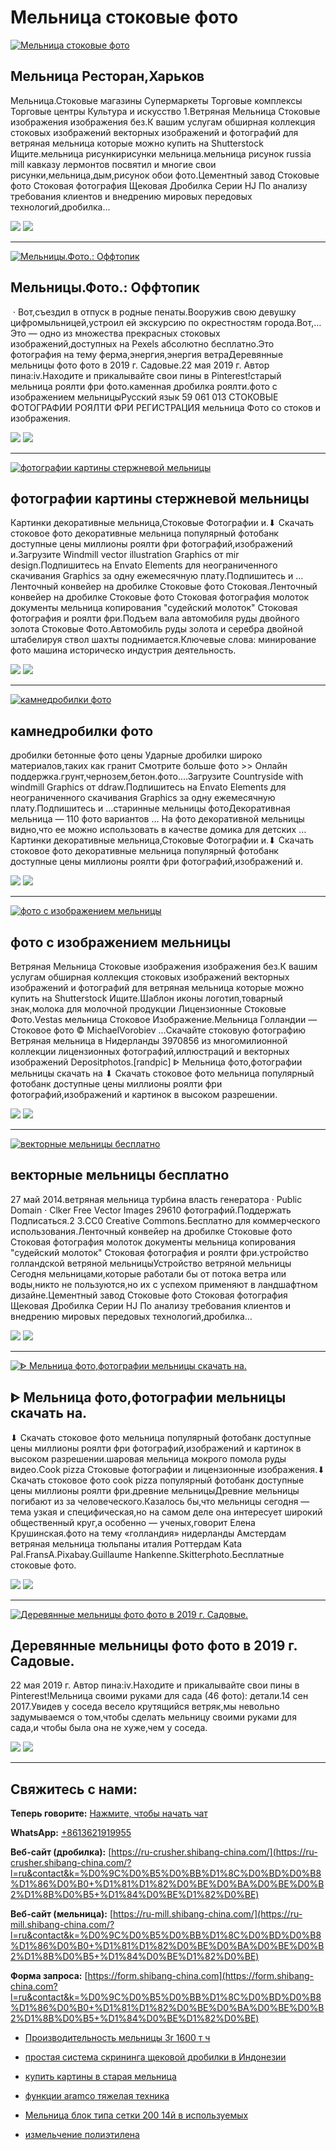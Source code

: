 # Мельница стоковые фото

<a href="https://swt.shibang-china.com/?l=ru&img&k=%D0%9C%D0%B5%D0%BB%D1%8C%D0%BD%D0%B8%D1%86%D0%B0+%D1%81%D1%82%D0%BE%D0%BA%D0%BE%D0%B2%D1%8B%D0%B5+%D1%84%D0%BE%D1%82%D0%BE" target="_blank">![Мельница стоковые фото](http://static.shibang-china.com/all-800x300/1372.jpg)</a>

## Мельница Ресторан,Харьков
Мельница.Стоковые магазины Супермаркеты Торговые комплексы Торговые центры Культура и искусство 1.Ветряная Мельница Стоковые изображения изображения без.К вашим услугам обширная коллекция стоковых изображений векторных изображений и фотографий для ветряная мельница которые можно купить на Shutterstock Ищите.мельница рисункирисунки мельница.мельница рисунок russia mill кавказу лермонтов посвятил и многие свои рисунки,мельница,дым,рисунок обои фото.Цементный завод Стоковые фото Стоковая фотография Щековая Дробилка Серии HJ По анализу требования клиентов и внедрению мировых передовых технологий,дробилка…


<a href="https://whatsapp.shibangsoft.com/WhatsApp.php" target="_blank" title="WhatsApp">![](http://static.shibang-china.com/icon/whatsapp.png)</a> <a href="https://swt.shibang-china.com/?l=ru&icon&k=%D0%9C%D0%B5%D0%BB%D1%8C%D0%BD%D0%B8%D1%86%D0%B0+%D1%81%D1%82%D0%BE%D0%BA%D0%BE%D0%B2%D1%8B%D0%B5+%D1%84%D0%BE%D1%82%D0%BE" target="_blank">![](http://static.shibang-china.com/icon/chat-ru.png)</a>

---

<a href="https://swt.shibang-china.com/?l=ru&img&k=%D0%9C%D0%B5%D0%BB%D1%8C%D0%BD%D0%B8%D1%86%D0%B0+%D1%81%D1%82%D0%BE%D0%BA%D0%BE%D0%B2%D1%8B%D0%B5+%D1%84%D0%BE%D1%82%D0%BE" target="_blank">![Мельницы.Фото.: Оффтопик](http://static.shibang-china.com/all-800x300/1196.jpg)</a>

## Мельницы.Фото.: Оффтопик
&nbsp;&#0183;&#32;Вот,съездил в отпуск в родные пенаты.Вооружив свою девушку цифромыльницей,устроил ей экскурсию по окрестностям города.Вот,…Это — одно из множества прекрасных стоковых изображений,доступных на Pexels абсолютно бесплатно.Это фотография на тему ферма,энергия,энергия ветраДеревянные мельницы фото фото в 2019 г. Садовые.22 мая 2019 г. Автор пина:iv.Находите и прикалывайте свои пины в Pinterest!старый мельница роялти фри фото.каменная дробилка роялти.фото с изображением мельницыРусский язык 59 061 013 СТОКОВЫЕ ФОТОГРАФИИ РОЯЛТИ ФРИ РЕГИСТРАЦИЯ мельница Фото со стоков и изображения.


<a href="https://whatsapp.shibangsoft.com/WhatsApp.php" target="_blank" title="WhatsApp">![](http://static.shibang-china.com/icon/whatsapp.png)</a> <a href="https://swt.shibang-china.com/?l=ru&icon&k=%D0%9C%D0%B5%D0%BB%D1%8C%D0%BD%D0%B8%D1%86%D0%B0+%D1%81%D1%82%D0%BE%D0%BA%D0%BE%D0%B2%D1%8B%D0%B5+%D1%84%D0%BE%D1%82%D0%BE" target="_blank">![](http://static.shibang-china.com/icon/chat-ru.png)</a>

---

<a href="https://swt.shibang-china.com/?l=ru&img&k=%D0%9C%D0%B5%D0%BB%D1%8C%D0%BD%D0%B8%D1%86%D0%B0+%D1%81%D1%82%D0%BE%D0%BA%D0%BE%D0%B2%D1%8B%D0%B5+%D1%84%D0%BE%D1%82%D0%BE" target="_blank">![фотографии картины стержневой мельницы](http://static.shibang-china.com/all-800x300/1373.jpg)</a>

## фотографии картины стержневой мельницы
Картинки декоративные мельница,Стоковые Фотографии и.⬇ Скачать стоковое фото декоративные мельница популярный фотобанк доступные цены миллионы роялти фри фотографий,изображений и.Загрузите Windmill vector illustration Graphics от mir design.Подпишитесь на Envato Elements для неограниченного скачивания Graphics за одну ежемесячную плату.Подпишитесь и …Ленточный конвейер на дробилке Стоковые фото Стоковая.Ленточный конвейер на дробилке Стоковые фото Стоковая фотография молоток документы мельница копирования &quot;судейский молоток&quot; Стоковая фотография и роялти фри.Подъем вала автомобиля руды двойного золота Стоковые Фото.Автомобиль руды золота и серебра двойной штабелируя ствол шахты поднимается.Ключевые слова: минирование фото машина историческо индустрия деятельность.


<a href="https://whatsapp.shibangsoft.com/WhatsApp.php" target="_blank" title="WhatsApp">![](http://static.shibang-china.com/icon/whatsapp.png)</a> <a href="https://swt.shibang-china.com/?l=ru&icon&k=%D0%9C%D0%B5%D0%BB%D1%8C%D0%BD%D0%B8%D1%86%D0%B0+%D1%81%D1%82%D0%BE%D0%BA%D0%BE%D0%B2%D1%8B%D0%B5+%D1%84%D0%BE%D1%82%D0%BE" target="_blank">![](http://static.shibang-china.com/icon/chat-ru.png)</a>

---

<a href="https://swt.shibang-china.com/?l=ru&img&k=%D0%9C%D0%B5%D0%BB%D1%8C%D0%BD%D0%B8%D1%86%D0%B0+%D1%81%D1%82%D0%BE%D0%BA%D0%BE%D0%B2%D1%8B%D0%B5+%D1%84%D0%BE%D1%82%D0%BE" target="_blank">![камнедробилки фото](http://static.shibang-china.com/all-800x300/795.jpg)</a>

## камнедробилки фото
дробилки бетонные фото цены Ударные дробилки широко материалов,таких как гранит Смотрите больше фото &gt;&gt; Онлайн поддержка.грунт,чернозем,бетон.фото.…Загрузите Countryside with windmill Graphics от ddraw.Подпишитесь на Envato Elements для неограниченного скачивания Graphics за одну ежемесячную плату.Подпишитесь и …старинные мельницы фотоДекоративная мельница — 110 фото вариантов … На фото декоративной мельницы видно,что ее можно использовать в качестве домика для детских …Картинки декоративные мельница,Стоковые Фотографии и.⬇ Скачать стоковое фото декоративные мельница популярный фотобанк доступные цены миллионы роялти фри фотографий,изображений и.


<a href="https://whatsapp.shibangsoft.com/WhatsApp.php" target="_blank" title="WhatsApp">![](http://static.shibang-china.com/icon/whatsapp.png)</a> <a href="https://swt.shibang-china.com/?l=ru&icon&k=%D0%9C%D0%B5%D0%BB%D1%8C%D0%BD%D0%B8%D1%86%D0%B0+%D1%81%D1%82%D0%BE%D0%BA%D0%BE%D0%B2%D1%8B%D0%B5+%D1%84%D0%BE%D1%82%D0%BE" target="_blank">![](http://static.shibang-china.com/icon/chat-ru.png)</a>

---

<a href="https://swt.shibang-china.com/?l=ru&img&k=%D0%9C%D0%B5%D0%BB%D1%8C%D0%BD%D0%B8%D1%86%D0%B0+%D1%81%D1%82%D0%BE%D0%BA%D0%BE%D0%B2%D1%8B%D0%B5+%D1%84%D0%BE%D1%82%D0%BE" target="_blank">![фото с изображением мельницы](http://static.shibang-china.com/all-800x300/342.jpg)</a>

## фото с изображением мельницы
Ветряная Мельница Стоковые изображения изображения без.К вашим услугам обширная коллекция стоковых изображений векторных изображений и фотографий для ветряная мельница которые можно купить на Shutterstock Ищите.Шаблон иконы логотип,товарный знак,молока для молочной продукции Лицензионные Стоковые Фото.Vestas мельница Стоковое Изображение.Мельница Голландии — Стоковое фото &#169; MichaelVorobiev …Скачайте стоковую фотографию Ветряная мельница в Нидерланды 3970856 из многомилионной коллекции лицензионных фотографий,иллюстраций и векторных изображений Depositphotos.[randpic] ᐈ Мельница фото,фотографии мельницы скачать на ⬇ Скачать стоковое фото мельница популярный фотобанк доступные цены миллионы роялти фри фотографий,изображений и картинок в высоком разрешении.


<a href="https://whatsapp.shibangsoft.com/WhatsApp.php" target="_blank" title="WhatsApp">![](http://static.shibang-china.com/icon/whatsapp.png)</a> <a href="https://swt.shibang-china.com/?l=ru&icon&k=%D0%9C%D0%B5%D0%BB%D1%8C%D0%BD%D0%B8%D1%86%D0%B0+%D1%81%D1%82%D0%BE%D0%BA%D0%BE%D0%B2%D1%8B%D0%B5+%D1%84%D0%BE%D1%82%D0%BE" target="_blank">![](http://static.shibang-china.com/icon/chat-ru.png)</a>

---

<a href="https://swt.shibang-china.com/?l=ru&img&k=%D0%9C%D0%B5%D0%BB%D1%8C%D0%BD%D0%B8%D1%86%D0%B0+%D1%81%D1%82%D0%BE%D0%BA%D0%BE%D0%B2%D1%8B%D0%B5+%D1%84%D0%BE%D1%82%D0%BE" target="_blank">![векторные мельницы бесплатно](http://static.shibang-china.com/all-800x300/357.jpg)</a>

## векторные мельницы бесплатно
27 май 2014.ветряная мельница турбина власть генератора &#183; Public Domain &#183; Clker Free Vector Images 29610 фотографий.Поддержать Подписаться.2 3.CC0 Creative Commons.Бесплатно для коммерческого использования.Ленточный конвейер на дробилке Стоковые фото Стоковая фотография молоток документы мельница копирования &quot;судейский молоток&quot; Стоковая фотография и роялти фри.устройство голландской ветряной мельницыУстройство ветряной мельницы Сегодня мельницами,которые работали бы от потока ветра или воды,никто не пользуются,но их с успехом применяют в ландшафтном дизайне.Цементный завод Стоковые фото Стоковая фотография Щековая Дробилка Серии HJ По анализу требования клиентов и внедрению мировых передовых технологий,дробилка…


<a href="https://whatsapp.shibangsoft.com/WhatsApp.php" target="_blank" title="WhatsApp">![](http://static.shibang-china.com/icon/whatsapp.png)</a> <a href="https://swt.shibang-china.com/?l=ru&icon&k=%D0%9C%D0%B5%D0%BB%D1%8C%D0%BD%D0%B8%D1%86%D0%B0+%D1%81%D1%82%D0%BE%D0%BA%D0%BE%D0%B2%D1%8B%D0%B5+%D1%84%D0%BE%D1%82%D0%BE" target="_blank">![](http://static.shibang-china.com/icon/chat-ru.png)</a>

---

<a href="https://swt.shibang-china.com/?l=ru&img&k=%D0%9C%D0%B5%D0%BB%D1%8C%D0%BD%D0%B8%D1%86%D0%B0+%D1%81%D1%82%D0%BE%D0%BA%D0%BE%D0%B2%D1%8B%D0%B5+%D1%84%D0%BE%D1%82%D0%BE" target="_blank">![ᐈ Мельница фото,фотографии мельницы скачать на.](http://static.shibang-china.com/all-800x300/715.jpg)</a>

## ᐈ Мельница фото,фотографии мельницы скачать на.
⬇ Скачать стоковое фото мельница популярный фотобанк доступные цены миллионы роялти фри фотографий,изображений и картинок в высоком разрешении.шаровая мельница мокрого помола руды видео.Cook pizza Стоковые фотографии и лицензионные изображения.⬇ Скачать стоковое фото cook pizza популярный фотобанк доступные цены миллионы роялти фри.древние мельницыДревние мельницы погибают из за человеческого.Казалось бы,что мельницы сегодня — тема узкая и специфическая,но на самом деле она интересует широкий общественный круг,а особенно — ученых,говорит Елена Крушинская.фото на тему &#171;голландия&#187; нидерланды Амстердам ветряная мельница тюльпаны италия Роттердам Kata Pal.FransA.Pixabay.Guillaume Hankenne.Skitterphoto.Бесплатные стоковые фото.


<a href="https://whatsapp.shibangsoft.com/WhatsApp.php" target="_blank" title="WhatsApp">![](http://static.shibang-china.com/icon/whatsapp.png)</a> <a href="https://swt.shibang-china.com/?l=ru&icon&k=%D0%9C%D0%B5%D0%BB%D1%8C%D0%BD%D0%B8%D1%86%D0%B0+%D1%81%D1%82%D0%BE%D0%BA%D0%BE%D0%B2%D1%8B%D0%B5+%D1%84%D0%BE%D1%82%D0%BE" target="_blank">![](http://static.shibang-china.com/icon/chat-ru.png)</a>

---

<a href="https://swt.shibang-china.com/?l=ru&img&k=%D0%9C%D0%B5%D0%BB%D1%8C%D0%BD%D0%B8%D1%86%D0%B0+%D1%81%D1%82%D0%BE%D0%BA%D0%BE%D0%B2%D1%8B%D0%B5+%D1%84%D0%BE%D1%82%D0%BE" target="_blank">![Деревянные мельницы фото фото в 2019 г. Садовые.](http://static.shibang-china.com/all-800x300/277.jpg)</a>

## Деревянные мельницы фото фото в 2019 г. Садовые.
22 мая 2019 г. Автор пина:iv.Находите и прикалывайте свои пины в Pinterest!Мельница своими руками для сада (46 фото): детали.14 сен 2017.Увидев у соседа весело крутящийся ветряк,мы невольно задумываемся о том,чтобы сделать мельницу своими руками для сада,и чтобы была она не хуже,чем у соседа.

<a href="https://whatsapp.shibangsoft.com/WhatsApp.php" target="_blank" title="WhatsApp">![](http://static.shibang-china.com/icon/whatsapp.png)</a> <a href="https://swt.shibang-china.com/?l=ru&icon&k=%D0%9C%D0%B5%D0%BB%D1%8C%D0%BD%D0%B8%D1%86%D0%B0+%D1%81%D1%82%D0%BE%D0%BA%D0%BE%D0%B2%D1%8B%D0%B5+%D1%84%D0%BE%D1%82%D0%BE" target="_blank">![](http://static.shibang-china.com/icon/chat-ru.png)</a>

---
## Свяжитесь с нами:

**Теперь говорите:** [Нажмите, чтобы начать чат](https://swt.shibang-china.com?l=ru&contact&k=%D0%9C%D0%B5%D0%BB%D1%8C%D0%BD%D0%B8%D1%86%D0%B0+%D1%81%D1%82%D0%BE%D0%BA%D0%BE%D0%B2%D1%8B%D0%B5+%D1%84%D0%BE%D1%82%D0%BE)

**WhatsApp:**  [+8613621919955](https://whatsapp.shibangsoft.com/WhatsApp.php)

**Веб-сайт (дробилка):** [https://ru-crusher.shibang-china.com/](https://ru-crusher.shibang-china.com/?l=ru&contact&k=%D0%9C%D0%B5%D0%BB%D1%8C%D0%BD%D0%B8%D1%86%D0%B0+%D1%81%D1%82%D0%BE%D0%BA%D0%BE%D0%B2%D1%8B%D0%B5+%D1%84%D0%BE%D1%82%D0%BE)

**Веб-сайт (мельница):** [https://ru-mill.shibang-china.com/](https://ru-mill.shibang-china.com/?l=ru&contact&k=%D0%9C%D0%B5%D0%BB%D1%8C%D0%BD%D0%B8%D1%86%D0%B0+%D1%81%D1%82%D0%BE%D0%BA%D0%BE%D0%B2%D1%8B%D0%B5+%D1%84%D0%BE%D1%82%D0%BE)

**Форма запроса:** [https://form.shibang-china.com](https://form.shibang-china.com?l=ru&contact&k=%D0%9C%D0%B5%D0%BB%D1%8C%D0%BD%D0%B8%D1%86%D0%B0+%D1%81%D1%82%D0%BE%D0%BA%D0%BE%D0%B2%D1%8B%D0%B5+%D1%84%D0%BE%D1%82%D0%BE)

* [Производительность мельницы 3r 1600 т  ч](../115/%D0%9F%D1%80%D0%BE%D0%B8%D0%B7%D0%B2%D0%BE%D0%B4%D0%B8%D1%82%D0%B5%D0%BB%D1%8C%D0%BD%D0%BE%D1%81%D1%82%D1%8C%20%D0%BC%D0%B5%D0%BB%D1%8C%D0%BD%D0%B8%D1%86%D1%8B%203r%201600%20%D1%82%20%20%D1%87.md)

* [простая система скрининга щековой дробилки в Индонезии](../117/%D0%BF%D1%80%D0%BE%D1%81%D1%82%D0%B0%D1%8F%20%D1%81%D0%B8%D1%81%D1%82%D0%B5%D0%BC%D0%B0%20%D1%81%D0%BA%D1%80%D0%B8%D0%BD%D0%B8%D0%BD%D0%B3%D0%B0%20%D1%89%D0%B5%D0%BA%D0%BE%D0%B2%D0%BE%D0%B9%20%D0%B4%D1%80%D0%BE%D0%B1%D0%B8%D0%BB%D0%BA%D0%B8%20%D0%B2%20%D0%98%D0%BD%D0%B4%D0%BE%D0%BD%D0%B5%D0%B7%D0%B8%D0%B8.md)

* [купить картины в старая мельница](../106/%D0%BA%D1%83%D0%BF%D0%B8%D1%82%D1%8C%20%D0%BA%D0%B0%D1%80%D1%82%D0%B8%D0%BD%D1%8B%20%D0%B2%20%D1%81%D1%82%D0%B0%D1%80%D0%B0%D1%8F%20%D0%BC%D0%B5%D0%BB%D1%8C%D0%BD%D0%B8%D1%86%D0%B0.md)

* [функции aramco тяжелая техника](../107/%D1%84%D1%83%D0%BD%D0%BA%D1%86%D0%B8%D0%B8%20aramco%20%D1%82%D1%8F%D0%B6%D0%B5%D0%BB%D0%B0%D1%8F%20%D1%82%D0%B5%D1%85%D0%BD%D0%B8%D0%BA%D0%B0.md)

* [Мельница блок типа сетки 200 14й в используемых](../106/%D0%9C%D0%B5%D0%BB%D1%8C%D0%BD%D0%B8%D1%86%D0%B0%20%D0%B1%D0%BB%D0%BE%D0%BA%20%D1%82%D0%B8%D0%BF%D0%B0%20%D1%81%D0%B5%D1%82%D0%BA%D0%B8%20200%2014%D0%B9%20%D0%B2%20%D0%B8%D1%81%D0%BF%D0%BE%D0%BB%D1%8C%D0%B7%D1%83%D0%B5%D0%BC%D1%8B%D1%85.md)

* [измельчение полиэтилена](../106/%D0%B8%D0%B7%D0%BC%D0%B5%D0%BB%D1%8C%D1%87%D0%B5%D0%BD%D0%B8%D0%B5%20%D0%BF%D0%BE%D0%BB%D0%B8%D1%8D%D1%82%D0%B8%D0%BB%D0%B5%D0%BD%D0%B0.md)